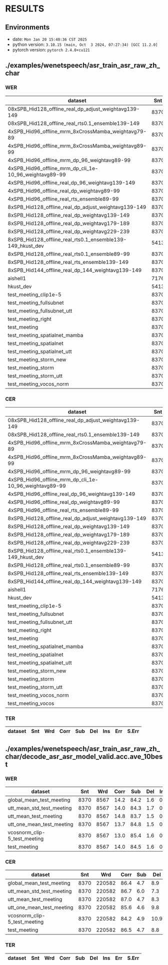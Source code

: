 <!-- Generated by utils/show_asr_result.sh -->
# RESULTS
## Environments
- date: `Mon Jan 20 15:40:36 CST 2025`
- python version: `3.10.15 (main, Oct  3 2024, 07:27:34) [GCC 11.2.0]`
- pytorch version: `pytorch 2.4.0+cu121`
## ./examples/wenetspeech/asr_train_asr_raw_zh_char
### WER

|dataset|Snt|Wrd|Corr|Sub|Del|Ins|Err|S.Err|
|---|---|---|---|---|---|---|---|---|
|08xSPB_Hid128_offline_real_dp_adjust_weightavg139-149|8370|8567|12.9|85.6|1.6|0.1|87.2|87.3|
|08xSPB_Hid128_offline_real_rts0.1_ensemble139-149|8370|8567|14.5|84.0|1.5|0.1|85.5|85.7|
|4xSPB_Hid96_offline_mrm_8xCrossMamba_weightavg79-89|8370|8567|13.8|84.6|1.5|0.1|86.2|86.4|
|4xSPB_Hid96_offline_mrm_8xCrossMamba_weightavg89-99|8370|8567|13.7|84.8|1.6|0.1|86.4|86.5|
|4xSPB_Hid96_offline_mrm_dp_96_weightavg89-99|8370|8567|13.8|84.5|1.6|0.1|86.3|86.3|
|4xSPB_Hid96_offline_mrm_dp_cli_1e-10_96_weightavg89-99|8370|8567|14.2|84.3|1.5|0.1|85.9|86.1|
|4xSPB_Hid96_offline_real_dp_96_weightavg139-149|8370|8567|12.8|85.6|1.6|0.2|87.5|87.4|
|4xSPB_Hid96_offline_real_dp_weightavg89-99|8370|8567|12.9|85.4|1.6|0.1|87.2|87.3|
|4xSPB_Hid96_offline_real_rts_ensemble89-99|8370|8567|13.6|84.8|1.6|0.1|86.5|86.6|
|8xSPB_Hid128_offline_real_dp_adjust_weightavg139-149|8370|8567|12.9|85.6|1.6|0.1|87.2|87.3|
|8xSPB_Hid128_offline_real_dp_weightavg139-149|8370|8567|13.9|84.6|1.6|0.1|86.2|86.4|
|8xSPB_Hid128_offline_real_dp_weightavg179-189|8370|8567|14.0|84.5|1.6|0.1|86.1|86.3|
|8xSPB_Hid128_offline_real_dp_weightavg229-239|8370|8567|13.9|84.5|1.5|0.2|86.2|86.3|
|8xSPB_Hid128_offline_real_rts0.1_ensemble139-149_hkust_dev|5413|5413|19.1|73.3|7.6|0.1|81.0|80.9|
|8xSPB_Hid128_offline_real_rts0.1_ensemble89-99|8370|8567|14.2|84.2|1.5|0.1|85.8|86.0|
|8xSPB_Hid128_offline_real_rts_ensemble139-149|8370|8567|14.6|83.9|1.5|0.1|85.5|85.6|
|8xSPB_Hid144_offline_real_dp_144_weightavg139-149|8370|8567|14.3|84.2|1.6|0.2|85.9|86.0|
|aishell1|7176|7176|67.2|32.8|0.0|0.1|32.9|32.8|
|hkust_dev|5413|5413|23.1|76.7|0.2|0.1|77.0|76.9|
|test_meeting_clip1e-5|8370|8567|10.3|87.9|1.8|0.1|89.8|89.9|
|test_meeting_fullsubnet|8370|8567|13.8|84.6|1.6|0.0|86.2|86.4|
|test_meeting_fullsubnet_utt|8370|8567|14.6|83.8|1.6|0.1|85.5|85.6|
|test_meeting_right|8370|8567|13.4|84.9|1.6|0.1|86.7|86.8|
|test_meeting|8370|8567|0.0|0.0|100.0|0.0|100.0|100.0|
|test_meeting_spatialnet_mamba|8370|8567|20.1|78.4|1.6|0.2|80.1|80.0|
|test_meeting_spatialnet|8370|8567|15.5|82.9|1.6|0.1|84.6|84.7|
|test_meeting_spatialnet_utt|8370|8567|18.0|80.4|1.6|0.1|82.1|82.1|
|test_meeting_storm_new|8370|8567|7.9|90.4|1.8|0.2|92.3|92.3|
|test_meeting_storm|8370|8567|8.8|89.6|1.7|0.1|91.3|91.4|
|test_meeting_storm_utt|8370|8567|9.4|89.0|1.7|0.1|90.7|90.8|
|test_meeting_vocos_norm|8370|8567|13.4|85.0|1.6|0.0|86.6|86.8|

### CER

|dataset|Snt|Wrd|Corr|Sub|Del|Ins|Err|S.Err|
|---|---|---|---|---|---|---|---|---|
|08xSPB_Hid128_offline_real_dp_adjust_weightavg139-149|8370|220582|84.2|4.5|11.4|0.5|16.3|87.3|
|08xSPB_Hid128_offline_real_rts0.1_ensemble139-149|8370|220582|86.9|4.7|8.4|0.6|13.7|85.7|
|4xSPB_Hid96_offline_mrm_8xCrossMamba_weightavg79-89|8370|220582|86.5|4.8|8.7|0.6|14.0|86.4|
|4xSPB_Hid96_offline_mrm_8xCrossMamba_weightavg89-99|8370|220582|86.5|4.8|8.7|0.6|14.1|86.5|
|4xSPB_Hid96_offline_mrm_dp_96_weightavg89-99|8370|220582|86.5|4.9|8.6|0.6|14.0|86.3|
|4xSPB_Hid96_offline_mrm_dp_cli_1e-10_96_weightavg89-99|8370|220582|86.7|4.8|8.5|0.5|13.8|86.1|
|4xSPB_Hid96_offline_real_dp_96_weightavg139-149|8370|220582|85.8|5.3|8.9|0.6|14.8|87.4|
|4xSPB_Hid96_offline_real_dp_weightavg89-99|8370|220582|85.4|5.3|9.3|0.5|15.1|87.3|
|4xSPB_Hid96_offline_real_rts_ensemble89-99|8370|220582|86.4|5.1|8.5|0.6|14.2|86.6|
|8xSPB_Hid128_offline_real_dp_adjust_weightavg139-149|8370|220582|84.2|4.5|11.4|0.5|16.3|87.3|
|8xSPB_Hid128_offline_real_dp_weightavg139-149|8370|220582|86.4|4.7|8.8|0.6|14.1|86.4|
|8xSPB_Hid128_offline_real_dp_weightavg179-189|8370|220582|86.5|4.7|8.8|0.6|14.1|86.3|
|8xSPB_Hid128_offline_real_dp_weightavg229-239|8370|220582|86.2|4.8|8.9|0.6|14.3|86.3|
|8xSPB_Hid128_offline_real_rts0.1_ensemble139-149_hkust_dev|5413|64867|67.8|9.8|22.5|1.6|33.9|80.9|
|8xSPB_Hid128_offline_real_rts0.1_ensemble89-99|8370|220582|86.7|4.7|8.6|0.6|13.9|86.0|
|8xSPB_Hid128_offline_real_rts_ensemble139-149|8370|220582|86.8|4.7|8.4|0.6|13.7|85.6|
|8xSPB_Hid144_offline_real_dp_144_weightavg139-149|8370|220582|86.7|4.6|8.6|0.5|13.8|86.0|
|aishell1|7176|104765|96.3|3.6|0.1|0.2|3.8|32.8|
|hkust_dev|5413|64867|71.1|10.4|18.5|2.3|31.3|76.9|
|test_meeting_clip1e-5|8370|220582|82.3|8.1|9.6|0.7|18.3|89.9|
|test_meeting_fullsubnet|8370|220582|85.9|5.9|8.3|0.7|14.8|86.4|
|test_meeting_fullsubnet_utt|8370|220582|87.0|6.1|6.8|0.7|13.7|85.6|
|test_meeting_right|8370|220582|84.6|5.0|10.4|0.5|15.8|86.8|
|test_meeting|8370|220582|0.0|0.0|100.0|0.0|100.0|100.0|
|test_meeting_spatialnet_mamba|8370|220582|89.6|5.5|4.8|0.8|11.2|80.0|
|test_meeting_spatialnet|8370|220582|88.2|5.4|6.4|0.8|12.5|84.7|
|test_meeting_spatialnet_utt|8370|220582|89.5|6.0|4.4|0.9|11.4|82.1|
|test_meeting_storm_new|8370|220582|78.6|10.1|11.3|0.7|22.1|92.3|
|test_meeting_storm|8370|220582|80.0|9.0|10.9|0.7|20.7|91.4|
|test_meeting_storm_utt|8370|220582|80.9|11.0|8.1|0.9|20.0|90.8|
|test_meeting_vocos_norm|8370|220582|84.5|4.9|10.7|0.5|16.0|86.8|
|test_meeting_vocos|8370|220582|0.0|0.0|100.0|0.0|100.0|100.0|

### TER

|dataset|Snt|Wrd|Corr|Sub|Del|Ins|Err|S.Err|
|---|---|---|---|---|---|---|---|---|
## ./examples/wenetspeech/asr_train_asr_raw_zh_char/decode_asr_asr_model_valid.acc.ave_10best
### WER

|dataset|Snt|Wrd|Corr|Sub|Del|Ins|Err|S.Err|
|---|---|---|---|---|---|---|---|---|
|global_mean_test_meeting|8370|8567|14.2|84.2|1.6|0.1|85.9|86.0|
|utt_mean_std_test_meeting|8370|8567|14.0|84.3|1.7|0.2|86.2|86.2|
|utt_mean_test_meeting|8370|8567|14.8|83.7|1.5|0.1|85.3|85.4|
|utt_one_mean_test_meeting|8370|8567|13.7|84.8|1.5|0.0|86.3|86.5|
|vcosnorm_clip-5_test_meeting|8370|8567|13.0|85.4|1.6|0.0|87.0|87.2|
|test_meeting|8370|8567|14.0|84.5|1.6|0.1|86.1|86.3|

### CER

|dataset|Snt|Wrd|Corr|Sub|Del|Ins|Err|S.Err|
|---|---|---|---|---|---|---|---|---|
|global_mean_test_meeting|8370|220582|86.4|4.7|8.9|0.5|14.1|86.0|
|utt_mean_std_test_meeting|8370|220582|86.7|6.0|7.3|0.7|13.9|86.2|
|utt_mean_test_meeting|8370|220582|87.0|4.7|8.3|0.6|13.5|85.4|
|utt_one_mean_test_meeting|8370|220582|85.6|4.6|9.8|0.5|14.9|86.5|
|vcosnorm_clip-5_test_meeting|8370|220582|84.2|4.9|10.9|0.5|16.3|87.2|
|test_meeting|8370|220582|86.5|4.7|8.8|0.6|14.1|86.3|

### TER

|dataset|Snt|Wrd|Corr|Sub|Del|Ins|Err|S.Err|
|---|---|---|---|---|---|---|---|---|
